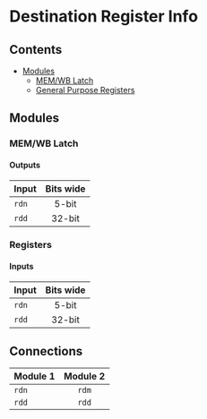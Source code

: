 # Destination Register Info #

## Contents
* [Modules](#modules)
  * [MEM/WB Latch](#mem/wb_latch)
  * [General Purpose Registers](#general_purpose_registers)

## Modules

### MEM/WB Latch

#### Outputs
|Input|Bits wide|
|:---|:---:|
|```rdn```|5-bit|
|```rdd```|32-bit|

### Registers

#### Inputs
|Input|Bits wide|
|:---|:---:|
|```rdn```|5-bit|
|```rdd```|32-bit|

## Connections

|Module 1|Module 2|
|:---|:---:|
|```rdn```|```rdm```|
|```rdd```|```rdd```|

